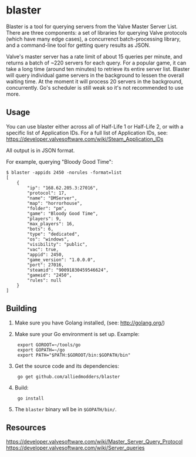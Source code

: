 blaster
=======

Blaster is a tool for querying servers from the Valve Master Server List. There are three components: a set of libraries for querying Valve protocols (which have many edge cases), a concurrenct batch-processing library, and a command-line tool for getting query results as JSON.

Valve's master server has a rate limit of about 15 queries per minute, and returns a batch of ~220 servers for each query. For a popular game, it can take a long time (around ten minutes) to retrieve its entire server list. Blaster will query individual game servers in the background to lessen the overall waiting time. At the moment it will process 20 servers in the background, concurrently. Go's scheduler is still weak so it's not recommended to use more.

Usage
-----
You can use blaster either across all of Half-Life 1 or Half-Life 2, or with a specific list of Application IDs. For a full list of Application IDs, see: https://developer.valvesoftware.com/wiki/Steam_Application_IDs

All output is in JSON format.

For example, querying "Bloody Good Time":
```
$ blaster -appids 2450 -norules -format=list
[
	{
		"ip": "168.62.205.3:27016",
		"protocol": 17,
		"name": "DMServer",
		"map": "horrorhouse",
		"folder": "pm",
		"game": "Bloody Good Time",
		"players": 9,
		"max_players": 16,
		"bots": 6,
		"type": "dedicated",
		"os": "windows",
		"visibility": "public",
		"vac": true,
		"appid": 2450,
		"game_version": "1.0.0.0",
		"port": 27016,
		"steamid": "90091830459546624",
		"gameid": "2450",
		"rules": null
	}
]
```

Building
--------

1. Make sure you have Golang installed, (see: http://golang.org/)
2. Make sure your Go environment is set up. Example:

        export GOROOT=~/tools/go
        export GOPATH=~/go
        export PATH="$PATH:$GOROOT/bin:$GOPATH/bin"

3. Get the source code and its dependencies:

        go get github.com/alliedmodders/blaster

4. Build:

        go install

5. The `blaster` binary wll be in `$GOPATH/bin/`.

Resources
---------
https://developer.valvesoftware.com/wiki/Master_Server_Query_Protocol
https://developer.valvesoftware.com/wiki/Server_queries
